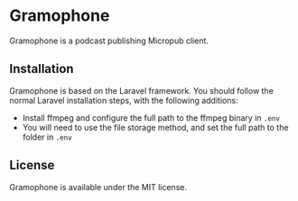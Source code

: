 # Gramophone

Gramophone is a podcast publishing Micropub client.

## Installation

Gramophone is based on the Laravel framework. You should follow the normal Laravel installation steps, with the following additions:

* Install ffmpeg and configure the full path to the ffmpeg binary in `.env`
* You will need to use the file storage method, and set the full path to the folder in `.env`


## License

Gramophone is available under the MIT license.
